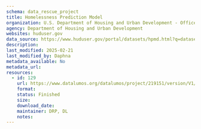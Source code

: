 ```yaml
---
schema: data_rescue_project 
title: Homelessness Prediction Model
organization: U.S. Department of Housing and Urban Development - Office of Policy Development and Research
agency: Department of Housing and Urban Development
websites: huduser.gov
data_source: https://www.huduser.gov/portal/datasets/hpmd.html?q=datasets%2Fhpmd.html
description: 
last_modified: 2025-02-21
last_modified_by: Daphna
metadata_available: No
metadata_url: 
resources:
  - id: 129
    url: https://www.datalumos.org/datalumos/project/219151/version/V1/view
    format: 
    status: Finished
    size: 
    download_date: 
    maintainer: DRP, DL
    notes: 
---
```

